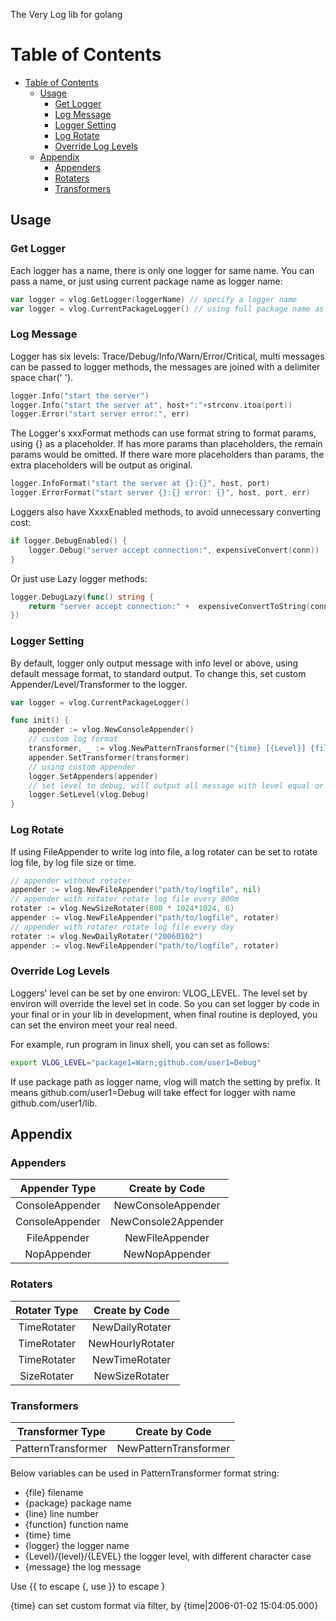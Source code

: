 The Very Log lib for golang

Table of Contents
=================

- [Table of Contents](#table-of-contents)
	- [Usage](#usage)
		- [Get Logger](#get-logger)
		- [Log Message](#log-message)
		- [Logger Setting](#logger-setting)
		- [Log Rotate](#log-rotate)
		- [Override Log Levels](#override-log-levels)
	- [Appendix](#appendix)
		- [Appenders](#appenders)
		- [Rotaters](#rotaters)
		- [Transformers](#transformers)

## Usage

### Get Logger

Each logger has a name, there is only one logger for same name. You can pass a name, or just using current package name as logger name:

```go
var logger = vlog.GetLogger(loggerName) // specify a logger name
var logger = vlog.CurrentPackageLogger() // using full package name as logger name
```

### Log Message

Logger has six levels: Trace/Debug/Info/Warn/Error/Critical, multi messages can be passed to logger methods, the messages are joined with a delimiter space char(' ').

```go
logger.Info("start the server")
logger.Info("start the server at", host+":"+strconv.itoa(port))
logger.Error("start server error:", err)
```

The Logger's xxxFormat methods can use format string to format params, using {} as a placeholder. If has more params than placeholders, the remain params would be omitted. If there ware more placeholders than params, the extra placeholders will be output as original.

```go
logger.InfoFormat("start the server at {}:{}", host, port)
logger.ErrorFormat("start server {}:{} error: {}", host, port, err)
```

Loggers also have XxxxEnabled methods, to avoid unnecessary converting cost:

```go
if logger.DebugEnabled() {
	logger.Debug("server accept connection:", expensiveConvert(conn))
}
```

Or just use Lazy logger methods:

```go
logger.DebugLazy(func() string {
	return "server accept connection:" +  expensiveConvertToString(conn)
})
```

### Logger Setting

By default, logger only output message with info level or above, using default message format, to standard output.
To change this, set custom Appender/Level/Transformer to the logger.

```go
var logger = vlog.CurrentPackageLogger()

func init() {
	appender := vlog.NewConsoleAppender()
	// custom log format
	transformer, _ := vlog.NewPatternTransformer("{time} [{Level}] {file}:{line} - {message}\n")
	appender.SetTransformer(transformer)
	// using custom appender
	logger.SetAppenders(appender)
	// set level to debug, will output all message with level equal or higher than Debug
	logger.SetLevel(vlog.Debug)
}
```

### Log Rotate

If using FileAppender to write log into file, a log rotater can be set to rotate log file, by log file size or time.

```go
// appender without rotater
appender := vlog.NewFileAppender("path/to/logfile", nil)
// appender with rotater rotate log file every 800m
rotater := vlog.NewSizeRotater(800 * 1024*1024, 6)
appender := vlog.NewFileAppender("path/to/logfile", rotater)
// appender with rotater rotate log file every day
rotater := vlog.NewDailyRotater("20060102")
appender := vlog.NewFileAppender("path/to/logfile", rotater)
```

### Override Log Levels

Loggers' level can be set by one environ: VLOG_LEVEL. The level set by environ will override the level set in code.
So you can set logger by code in your final or in your lib in development,
when final routine is deployed, you can set the environ meet your real need.

For example, run program in linux shell, you can set as follows:

```bash
export VLOG_LEVEL="package1=Warn;github.com/user1=Debug"
```

If use package path as logger name, vlog will match the setting by prefix. It means github.com/user1=Debug will take effect
for logger with name github.com/user1/lib.

## Appendix

### Appenders

| Appender Type | Create by Code |
| :------: | :------: |
| ConsoleAppender | NewConsoleAppender |
| ConsoleAppender | NewConsole2Appender |
| FileAppender | NewFileAppender |
| NopAppender | NewNopAppender |

### Rotaters

| Rotater Type | Create by Code |
| :------: | :------: |
| TimeRotater | NewDailyRotater |
| TimeRotater | NewHourlyRotater |
| TimeRotater | NewTimeRotater |
| SizeRotater | NewSizeRotater |

### Transformers

| Transformer Type | Create by Code |
| :------: | :------: |
| PatternTransformer | NewPatternTransformer |

Below variables can be used in PatternTransformer format string:

* {file} filename
* {package} package name
* {line} line number
* {function} function name
* {time} time
* {logger} the logger name
* {Level}/{level}/{LEVEL} the logger level, with different character case
* {message} the log message

Use {{ to escape  {, use }} to escape }

{time} can set custom format via filter, by {time|2006-01-02 15:04:05.000}


